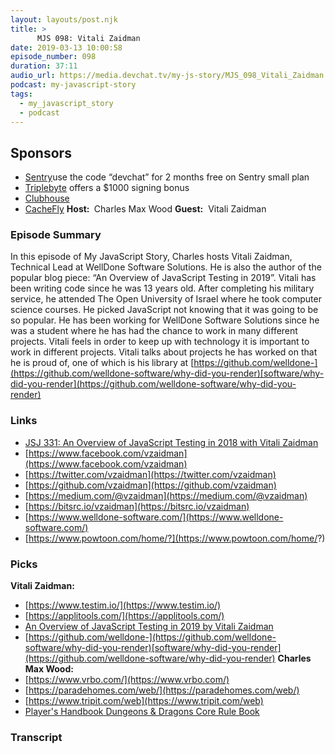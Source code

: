 ```yaml
---
layout: layouts/post.njk
title: >
      MJS 098: Vitali Zaidman
date: 2019-03-13 10:00:58
episode_number: 098
duration: 37:11
audio_url: https://media.devchat.tv/my-js-story/MJS_098_Vitali_Zaidman.mp3
podcast: my-javascript-story
tags: 
  - my_javascript_story
  - podcast
---
```


## **Sponsors**

- [Sentry](https://sentry.io/)use the code “devchat” for 2 months free on Sentry small plan
- [Triplebyte](https://triplebyte.com/astory) offers a $1000 signing bonus
- [Clubhouse](https://clubhouse.io/jsstory)
- [CacheFly](https://www.cachefly.com/)
**Host:&nbsp;** Charles Max Wood **Guest:** &nbsp;Vitali Zaidman
### **Episode Summary**
In this episode of My JavaScript Story, Charles hosts Vitali Zaidman, Technical Lead at WellDone Software Solutions. He is also the author of the popular blog piece: “An Overview of JavaScript Testing in 2019”. Vitali has been writing code since he was 13 years old. After completing his military service, he attended The Open University of Israel where he took computer science courses. He picked JavaScript not knowing that it was going to be so popular. He has been working for WellDone Software Solutions since he was a student where he has had the chance to work in many different projects. Vitali feels in order to keep up with technology it is important to work in different projects. Vitali talks about projects he has worked on that he is proud of, one of which is his library at [https://github.com/welldone-](https://github.com/welldone-software/why-did-you-render)[software/why-did-you-render](https://github.com/welldone-software/why-did-you-render)
### **Links**

- [JSJ 331: An Overview of JavaScript Testing in 2018 with Vitali Zaidman](https://devchat.tv/js-jabber/jsj-331-an-overview-of-javascript-testing-in-2018-with-vitali-zaidman/)
- [https://www.facebook.com/vzaidman](https://www.facebook.com/vzaidman)
- [https://twitter.com/vzaidman](https://twitter.com/vzaidman)
- [https://github.com/vzaidman](https://github.com/vzaidman)
- [https://medium.com/@vzaidman](https://medium.com/@vzaidman)
- [https://bitsrc.io/vzaidman](https://bitsrc.io/vzaidman)
- [https://www.welldone-software.com/](https://www.welldone-software.com/)
- [https://www.powtoon.com/home/?](https://www.powtoon.com/home/?)

### **Picks**
 **Vitali Zaidman:**
- [https://www.testim.io/](https://www.testim.io/)
- [https://applitools.com/](https://applitools.com/)
- [An Overview of JavaScript Testing in 2019 by Vitali Zaidman](ttps://medium.com/welldone-software/an-overview-of-javascript-testing-in-2019-264e19514d0a)
- [https://github.com/welldone-](https://github.com/welldone-software/why-did-you-render)[software/why-did-you-render](https://github.com/welldone-software/why-did-you-render)
**Charles Max Wood:**
- [https://www.vrbo.com/](https://www.vrbo.com/)
- [https://paradehomes.com/web/](https://paradehomes.com/web/)
- [https://www.tripit.com/web](https://www.tripit.com/web)
- [Player's Handbook Dungeons & Dragons Core Rule Book](https://dnd.wizards.com/products/tabletop-games/rpg-products/rpg_playershandbook)


### Transcript


